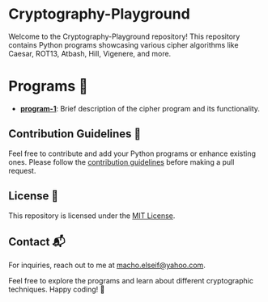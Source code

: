 # Cryptography-Playground

Welcome to the Cryptography-Playground repository! This repository contains Python programs showcasing various cipher algorithms like Caesar, ROT13, Atbash, Hill, Vigenere, and more.


# Programs  🚀

- [**program-1**](program-1/): Brief description of the cipher program and its functionality.


## Contribution Guidelines 🌟

Feel free to contribute and add your Python programs or enhance existing ones. Please follow the [contribution guidelines](CONTRIBUTING.md) before making a pull request.


## License 📝

This repository is licensed under the [MIT License](LICENSE).

## Contact 📬

For inquiries, reach out to me at macho.elseif@yahoo.com.

Feel free to explore the programs and learn about different cryptographic techniques. Happy coding! 🔐